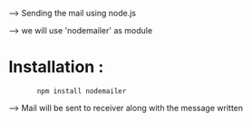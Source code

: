 --> Sending the mail using node.js 

--> we will use 'nodemailer' as module 

# Installation :
           npm install nodemailer

--> Mail will be sent to receiver along with the message written
